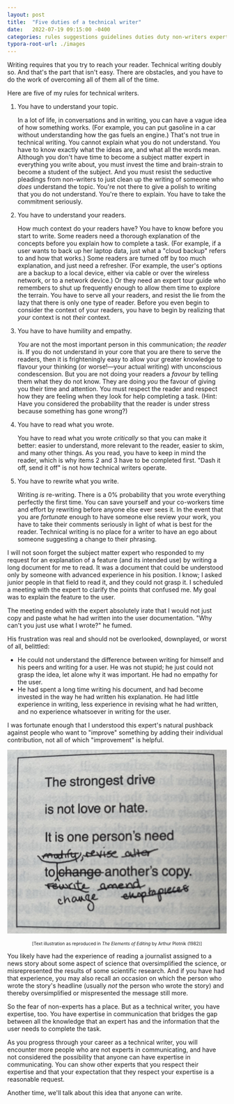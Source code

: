 ```yaml
---
layout: post
title:  "Five duties of a technical writer"
date:   2022-07-19 09:15:00 -0400
categories: rules suggestions guidelines duties duty non-writers experts subject-matter-experts SMEs
typora-root-url: ./images
---
```

Writing requires that you try to reach your reader. Technical writing doubly so. And that's the part that isn't easy. There are obstacles, and you have to do the work of overcoming all of them all of the time.

Here are five of my rules for technical writers.

1. You have to understand your topic.

   In a lot of life, in conversations and in writing, you can have a vague idea of how something works. (For example, you can put gasoline in a car without understanding how the gas fuels an engine.) That's not true in technical writing. You cannot explain what you do not understand. You have to know exactly what the ideas are, and what all the words mean. Although you don't have time to become a subject matter expert in everything you write about, you must invest the time and brain-strain to become a student of the subject. And you must resist the seductive pleadings from non-writers to just clean up the writing of someone who _does_ understand the topic. You're not there to give a polish to writing that you do not understand. You're there to explain. You have to take the commitment seriously.

2. You have to understand your readers.

   How much context do your readers have? You have to know before you start to write. Some readers need a thorough explanation of the concepts before you explain how to complete a task. (For example, if a user wants to back up her laptop data, just what a "cloud backup" refers to and how that works.) Some readers are turned off by too much explanation, and just need a refresher. (For example, the user's options are a backup to a local device, either via cable or over the wireless network, or to a network device.) Or they need an expert tour guide who remembers to shut up frequently enough to allow them time to explore the terrain. You have to serve all your readers, and resist the lie from the lazy that there is only one type of reader. Before you even begin to consider the context of your readers, you have to begin by realizing that _your_ context is not _their_ context.

3. You have to have humility and empathy.

   _You_ are not the most important person in this communication; _the reader_ is. If you do not understand in your core that you are there to serve the readers, then it is frighteningly easy to allow your greater knowledge to flavour your thinking (or worse!&mdash;your actual writing) with unconscious condescension. But you are not doing your readers a _favour_ by telling them what they do not know. They are doing _you_ the favour of giving you their time and attention. You must respect the reader and respect how they are feeling when they look for help completing a task. (Hint: Have you considered the probability that the reader is under stress because something has gone wrong?)

4. You have to read what you wrote.

   You have to read what you wrote _critically_ so that you can make it better: easier to understand, more relevant to the reader, easier to skim, and many other things. As you read, you have to keep in mind the reader, which is why items 2 and 3 have to be completed first. "Dash it off, send it off" is not how technical writers operate.

5. You have to rewrite what you write.

   Writing _is_ re-writing. There is a 0% probability that you wrote everything perfectly the first time. You can save yourself and your co-workers time and effort by rewriting before anyone else ever sees it. In the event that you are _fortunate_ enough to have someone else review your work, you have to take their comments seriously in light of what is best for the reader. Technical writing is no place for a writer to have an ego about someone suggesting a change to their phrasing.

I will not soon forget the subject matter expert who responded to my request for an explanation of a feature (and its intended use) by writing a long document for me to read. It was a document that could be understood only by someone with advanced experience in his position. I know; I asked junior people in that field to read it, and they could not grasp it. I scheduled a meeting with the expert to clarify the points that confused me. My goal was to explain the feature to the user.

The meeting ended with the expert absolutely irate that I would not just copy and paste what he had written into the user documentation. "Why can't you just use what I wrote?" he fumed.

His frustration was real and should not be overlooked, downplayed, or worst of all, belittled: 

- He could not understand the difference between writing for himself and his peers and writing for a user. He was not stupid; he just could not grasp the idea, let alone why it was important. He had no empathy for the user.
- He had spent a long time writing his document, and had become invested in the way he had written his explanation. He had little experience in writing, less experience in revising what he had written, and no experience whatsoever in writing for the user.

I was fortunate enough that I understood this expert's natural pushback against people who want to "improve" something by adding their individual contribution, not all of which "improvement" is helpful. 

![Text illustration reading "The strongest drive is not love or hate. It is one person's need to ~~change~~ ~~modify~~ ~~revise~~ ~~alter~~ ~~rewrite~~ ~~amend~~ ~~chop to pieces~~ change another's copy."](/../../images-posts/The-strongest-drive.png)

<p style="font-size: 10px; text-align: center;">[Text illustration as reproduced in <cite>The Elements of Editing</cite> by Arthur Plotnik (1982)]</p>

You likely have had the experience of reading a journalist assigned to a news story about some aspect of science that oversimplified the science, or misrepresented the results of some scientific research. And if you have had that experience, you may also recall an occasion on which the person who wrote the story's headline (usually _not_ the person who wrote the story) and thereby oversimplified or mispresented the message still more.

So the fear of non-experts has a place. But as a technical writer, you have expertise, too. You have expertise in communication that bridges the gap between all the knowledge that an expert has and the information that the user needs to complete the task.

As you progress through your career as a technical writer, you will encounter more people who are not experts in communicating, and have not considered the possibility that anyone can have expertise in communicating. You can show other experts that you respect their expertise and that your expectation that they respect your expertise is a reasonable request.

Another time, we'll talk about this idea that anyone can write.